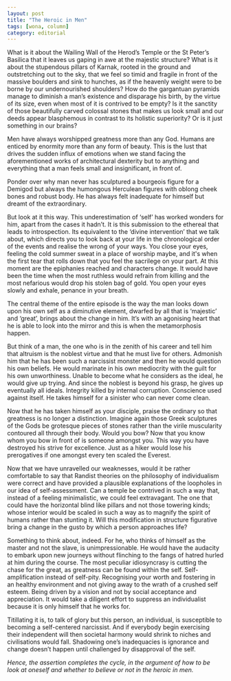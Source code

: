 ```yaml
---
layout: post
title: "The Heroic in Men"
tags: [wona, column]
category: editorial
---
```


What is it about the Wailing Wall of the Herod’s Temple or the St Peter’s Basilica that it leaves us gaping in awe at the majestic structure? What is it about the stupendous pillars of Karnak, rooted in the ground and outstretching out to the sky,  that we feel so timid and fragile in front of the massive boulders and sink to hunches, as if the heavenly weight were to be borne by our undernourished shoulders? How do the gargantuan pyramids manage to diminish a man’s existence and disparage
his birth, by the virtue of its size, even when most of it is contrived to be empty? Is it the sanctity of those beautifully carved colossal stones that makes us look small and our deeds appear blasphemous in contrast to its holistic superiority? Or is it just something in our brains?

Men have always worshipped greatness more than any God. Humans are enticed by enormity more than any form of beauty. This is the lust that drives the sudden influx of emotions when we stand facing the aforementioned works of architectural dexterity but to anything and everything that a man feels small and insignificant, in front of. 

Ponder over why man never has sculptured a bourgeois figure for a Demigod but always the humongous Herculean figures with oblong cheek bones and robust body. He has always felt inadequate for himself but dreamt of the extraordinary. 

But look at it this way. This underestimation of ‘self’ has worked wonders for him, apart from the cases it hadn’t. It is this submission to the ethereal that leads to introspection. Its equivalent to the ‘divine intervention’ that we talk about, which directs you to look back at your life in the chronological order of the events and realise the wrong of your ways. You close your eyes, feeling the cold summer sweat in a place of worship maybe, and it's when the first
tear that rolls down that you feel the sacrilege on your part. At this moment are the epiphanies reached and characters change. It would have been the time when the most ruthless would refrain from killing and the most nefarious would drop his stolen bag of gold. You open your eyes slowly and exhale, penance in your breath.

The central theme of the entire episode is the way the man looks down upon his own self as a diminutive element, dwarfed by all that is ‘majestic’ and ‘great’, brings about the change in him. It’s with an agonising heart that he is able to look into the mirror and this is when the metamorphosis happen.

But think of a man, the one who is in the zenith of his career and tell him that altruism is the noblest virtue and that he must live for others. Admonish him that he has been such a narcissist monster and then he would question his own beliefs. He would marinate in his own mediocrity with the guilt for his own unworthiness. Unable to become what he considers as the ideal, he would give up trying. And since the noblest is beyond his grasp, he gives up eventually all ideals. Integrity
killed by internal corruption. Conscience used against itself. He takes himself for a sinister who can never come clean. 

Now that he has taken himself as your disciple, praise the ordinary so that greatness is no longer a distinction. Imagine again those Greek sculptures of the Gods be grotesque pieces of stones rather than the virile muscularity contoured all through their body. Would you bow? Now that you know whom you bow in front of is someone amongst you. This way you have destroyed his strive for excellence. Just as a hiker would lose his prerogatives if one amongst every ten scaled the Everest. 

Now that we have unravelled our weaknesses, would it be rather comfortable to say that Randist theories on the philosophy of individualism were correct and have provided a plausible explanations of the loopholes in our idea of self-assessment. Can a temple be contrived in such a way that, instead of a feeling minimalistic, we could feel extravagant. The one that could have the horizontal blind like pillars and not those towering kinds; whose interior would be scaled in such a
way as to magnify the spirit of humans rather than stunting it. Will this modification in structure figurative bring a change in the gusto by which a person approaches life?

Something to think about, indeed. For he, who thinks of himself as the master and not the slave, is unimpressionable. He would have the audacity to embark upon new journeys without flinching to the fangs of hatred hurled at him during the course. The most peculiar idiosyncrasy is cutting the chase for the great, as greatness can be found within the self. Self-amplification instead of self-pity. Recognising your worth and fostering in an healthy environment and not giving away to the
wrath of a crushed self esteem. Being driven by a vision and not by social acceptance and appreciation. It would take a diligent effort to suppress an individualist because it is only himself that he works for.

Titillating it is, to talk of glory but this person, an individual, is susceptible to becoming a self-centered narcissist. And if everybody begin exercising their independent will then societal harmony would shrink to niches and civilisations would fall. Shadowing one’s inadequacies is ignorance and change doesn’t happen until challenged by disapproval of the self. 

_Hence, the assertion completes the cycle, in the argument of how to be look at oneself and whether to believe or not in the heroic in men._

